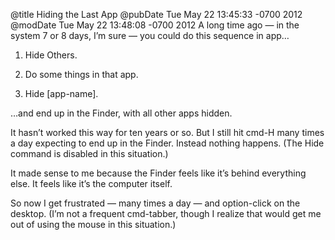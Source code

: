 @title Hiding the Last App
@pubDate Tue May 22 13:45:33 -0700 2012
@modDate Tue May 22 13:48:08 -0700 2012
A long time ago — in the system 7 or 8 days, I’m sure — you could do this sequence in app…

1. Hide Others.

2. Do some things in that app.

3. Hide [app-name].

…and end up in the Finder, with all other apps hidden.

It hasn’t worked this way for ten years or so. But I still hit cmd-H many times a day expecting to end up in the Finder. Instead nothing happens. (The Hide command is disabled in this situation.)

It made sense to me because the Finder feels like it’s behind everything else. It feels like it’s the computer itself.

So now I get frustrated — many times a day — and option-click on the desktop. (I’m not a frequent cmd-tabber, though I realize that would get me out of using the mouse in this situation.)
